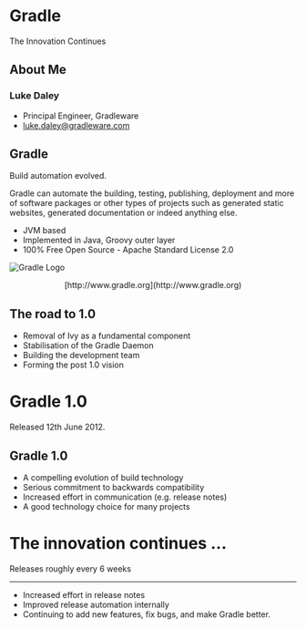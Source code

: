 # Gradle

The Innovation Continues

## About Me

### Luke Daley

* Principal Engineer, Gradleware
* luke.daley@gradleware.com

## Gradle

Build automation evolved.

Gradle can automate the building, testing, publishing, deployment and more of software packages or other types of projects such as generated static websites, generated documentation or indeed anything else.

* JVM based
* Implemented in Java, Groovy outer layer
* 100% Free Open Source - Apache Standard License 2.0

![Gradle Logo](img/gradle.png)
<p style="text-align: center">[http://www.gradle.org](http://www.gradle.org)</p>


## The road to 1.0

* Removal of Ivy as a fundamental component
* Stabilisation of the Gradle Daemon
* Building the development team
* Forming the post 1.0 vision

# Gradle 1.0

Released 12th June 2012.

## Gradle 1.0

* A compelling evolution of build technology
* Serious commitment to backwards compatibility
* Increased effort in communication (e.g. release notes)
* A good technology choice for many projects

# The innovation continues ...

Releases roughly every 6 weeks

---

* Increased effort in release notes
* Improved release automation internally
* Continuing to add new features, fix bugs, and make Gradle better.
